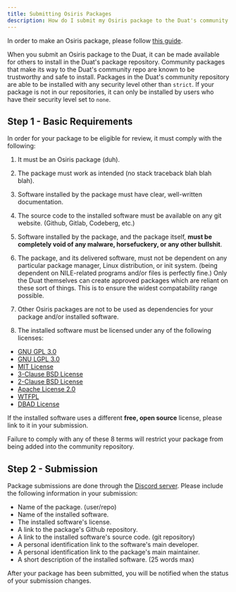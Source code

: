```yaml
---
title: Submitting Osiris Packages
description: How do I submit my Osiris package to the Duat's community repository?
---
```


In order to make an Osiris package, please follow [this guide](https://github.com/The-Duat/mizOSPKGTemplate).

When you submit an Osiris package to the Duat, it can be made available for others to install in the Duat's package repository. Community packages that make its way to the Duat's community repo are known to be trustworthy and safe to install. Packages in the Duat's community repository are able to be installed with any security level other than `strict`. If your package is not in our repositories, it can only be installed by users who have their security level set to `none`.


## Step 1 - Basic Requirements

In order for your package to be eligible for review, it must comply with the following:
1. It must be an Osiris package (duh).

2. The package must work as intended (no stack traceback blah blah blah).

3. Software installed by the package must have clear, well-written documentation.

4. The source code to the installed software must be available on any git website. (Github, Gitlab, Codeberg, etc.)

5. Software installed by the package, and the package itself, **must be completely void of any malware, horsefuckery, or any other bullshit**.

6. The package, and its delivered software, must not be dependent on any particular package manager, Linux distribution, or init system. (being dependent on NILE-related programs and/or files is perfectly fine.) Only the Duat themselves can create approved packages which are reliant on these sort of things. This is to ensure the widest compatability range possible.

7. Other Osiris packages are not to be used as dependencies for your package and/or installed software.

8. The installed software must be licensed under any of the following licenses:
- [GNU GPL 3.0](https://www.gnu.org/licenses/gpl-3.0.en.html)
- [GNU LGPL 3.0](https://www.gnu.org/licenses/lgpl-3.0.en.html)
- [MIT License](https://opensource.org/license/mit/)
- [3-Clause BSD License](https://opensource.org/license/bsd-3-clause/)
- [2-Clause BSD License](https://opensource.org/license/bsd-2-clause/)
- [Apache License 2.0](https://www.apache.org/licenses/LICENSE-2.0)
- [WTFPL](http://www.wtfpl.net/)
- [DBAD License](https://dbad-license.org/)

If the installed software uses a different **free, open source** license, please link to it in your submission.

Failure to comply with any of these 8 terms will restrict your package from being added into the community repository.


## Step 2 - Submission

Package submissions are done through the [Discord server](https://discord.gg/AVSuRZsTXp). Please include the following information in your submission:

- Name of the package. (user/repo)
- Name of the installed software.
- The installed software's license.
- A link to the package's Github repository.
- A link to the installed software's source code. (git repository)
- A personal identification link to the software's main developer.
- A personal identification link to the package's main maintainer.
- A short description of the installed software. (25 words max)

After your package has been submitted, you will be notified when the status of your submission changes.
